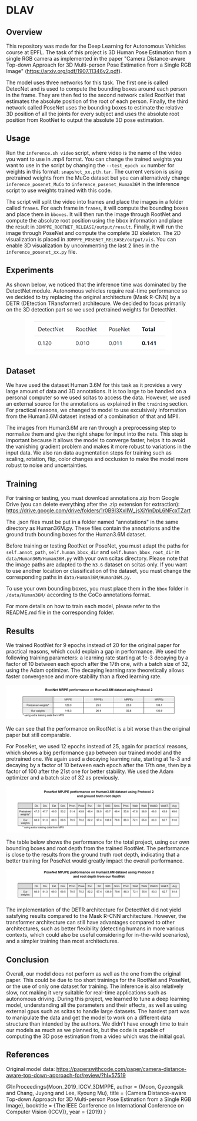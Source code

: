 # DLAV

## Overview

This repository was made for the Deep Learning for Autonomous Vehicles course at EPFL. The task of this project is 3D Human Pose Estimation from a single RGB camera as implemented in the paper "Camera Distance-aware Top-down Approach for 3D Multi-person Pose Estimation from a Single RGB Image" (https://arxiv.org/pdf/1907.11346v2.pdf). 

The model uses three networks for this task. The first one is called DetecNet and is used to compute the bounding boxes around each person in the frame. They are then fed to the second network called RootNet that estimates the absolute position of the root of each person. Finally, the third network called PoseNet uses the bounding boxes to estimate the relative 3D position of all the joints for every subject and uses the absolute root position from RootNet to output the absolute 3D pose estimation.

## Usage

Run the `inference.sh video` script, where video is the name of the video you want to use in .mp4 format. You can change the trained weights you want to use in the script by changing the `--test_epoch xx` number for weights in this format: `snapshot_xx.pth.tar`. The current version is using pretrained weights from the MuCo dataset but you can alternatively change `inference_posenet_MuCo` to `inference_posenet_Human36M` in the inference script to use weights trained with this code.

The script will split the video into frames and place the images in a folder called `frames`. For each frame in `frames`, it will compute the bounding boxes and place them in `bboxes`. It will then run the image through RootNet and compute the absolute root position using the bbox information and place the result in `3DMPPE_ROOTNET_RELEASE/output/result`. Finally, it will run the image through PoseNet and compute the complete 3D skeleton. The 2D visualization is placed in `3DMPPE_POSENET_RELEASE/output/vis`. You can enable 3D visualization by uncommenting the last 2 lines in the `inference_posenet_xx.py` file.

## Experiments

As shown below, we noticed that the inference time was dominated by the DetectNet module. Autonomous vehicles require real-time performance so we decided to try replacing the original architecture (Mask R-CNN) by a DETR (DEtection TRansformer) architecure. We decided to focus primarily on the 3D detection part so we used pretrained weights for DetectNet.

<p align="center">
<img src="metrics/inference_time.png" width="400" height="100">
</p>

## Dataset

We have used the dataset Human 3.6M for this task as it provides a very large amount of data and 3D annotations. It is too large to be handled on a personal computer so we used scitas to access the data. However, we used an external source for the annotations as explained in the `training` section. For practical reasons, we changed to model to use exculsively information from the Human3.6M dataset instead of a combination of that and MPII.

The images from Human3.6M are ran through a preprocessing step to normalize them and give the right shape for input into the nets. This step is important because it allows the model to converge faster, helps it to avoid the vanishing gradient problem and makes it more robust to variations in the input data. We also ran data augmentation steps for training such as scaling, rotation, flip, color changes and occlusion to make the model more robust to noise and uncertainties.

## Training

For training or testing, you must download annotations.zip from Google Drive (you can delete everything after the .zip extension for extraction): https://drive.google.com/drive/folders/1r0B9I3XxIIW_jsXjYinDpL6NFcxTZart

The .json files must be put in a folder named "annotations" in the same directory as Human36M.py. These files contain the annotations and the ground truth bounding boxes for the Human3.6M dataset. 

Before training or testing RootNet or PoseNet, you must adapt the paths for `self.annot_path`, `self.human_bbox_dir` and `self.human_bbox_root_dir` in `data/Human36M/Human36M.py` with your own scitas directory. Please note that the image paths are adapted to the `h3.6` dataset on scitas only. If you want to use another location or classification of the dataset, you must change the corresponding paths in `data/Human36M/Human36M.py`.

To use your own bounding boxes, you must place them in the `bbox` folder in `/data/Human36M/` according to the CoCo annotations format.

For more details on how to train each model, please refer to the README.md file in the corresponding folder.

## Results

We trained RootNet for 9 epochs instead of 20 for the original paper for practical reasons, which could explain a gap in performance. We used the following training parameters: a learning rate starting at 1e-3 decaying by a factor of 10 between each epoch after the 17th one, with a batch size of 32, using the Adam optimizer. The decaying learning rate theoretically allows faster convergence and more stability than a fixed learning rate. 

<p align="center">
<img src="metrics/MRPE_comparison.png">
</p>

We can see that the performance on RootNet is a bit worse than the original paper but still comparable.

For PoseNet, we used 12 epochs instead of 25, again for practical reasons, which shows a big performance gap between our trained model and the pretrained one. We again used a decaying learning rate, starting at 1e-3 and decaying by a factor of 10 between each epoch after the 17th one, then by a factor of 100 after the 21st one for better stability. We used the Adam optimizer and a batch size of 32 as previously.

<p align="center">
<img src="metrics/MPJPE_comparison_posenet.png">
</p>

The table below shows the performance for the total project, using our own bounding boxes and root depth from the trained RootNet. The performance is close to the results from the ground truth root depth, indicating that a better training for PoseNet would greatly impact the overall performance.

<p align="center">
<img src="metrics/MPJPE_comparison_total.png">
</p>

The implementation of the DETR architecture for DetectNet did not yield satsfying results compared to the Mask R-CNN architecture. However, the transformer architecture can still have advantages compared to other architectures, such as better flexibility (detecting humans in more various contexts, which could also be useful considering for in-the-wild scenarios), and a simpler training than most architectures.

## Conclusion

Overall, our model does not perform as well as the one from the original paper. This could be due to too short trainings for the RootNet and PoseNet, or the use of only one dataset for training. The inference is also relatively slow, not making it very suitable for real-time applications such as autonomous driving. During this project, we learned to tune a deep learning model, understanding all the parameters and their effects, as well as using external gpus such as scitas to handle large datasets. The hardest part was to manipulate the data and get the model to work on a different data structure than intended by the authors. We didn't have enough time to train our models as much as we planned to, but the code is capable of computing the 3D pose estimation from a video which was the initial goal.

## References

Original model data: https://paperswithcode.com/paper/camera-distance-aware-top-down-approach-for/review/?hl=57519

@InProceedings{Moon_2019_ICCV_3DMPPE,
author = {Moon, Gyeongsik and Chang, Juyong and Lee, Kyoung Mu},
title = {Camera Distance-aware Top-down Approach for 3D Multi-person Pose Estimation from a Single RGB Image},
booktitle = {The IEEE Conference on International Conference on Computer Vision (ICCV)},
year = {2019}
}
